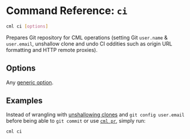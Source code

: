 # Command Reference: `ci`

```bash
cml ci [options]
```

Prepares Git repository for CML operations (setting Git `user.name` &
`user.email`, unshallow clone and undo CI oddities such as origin URL formatting
and HTTP remote proxies).

## Options

Any [generic option](/doc/ref).

## Examples

Instead of wrangling with
[unshallowing clones](https://stackoverflow.com/q/6802145) and
`git config user.email` before being able to `git commit` or use
[`cml pr`](/doc/ref/pr), simply run:

```bash
cml ci
```
